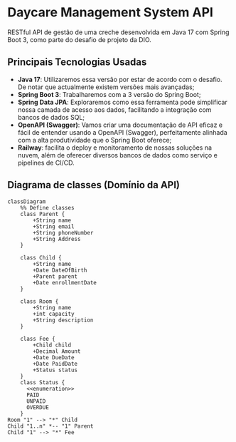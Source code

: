 # Daycare Management System API

RESTful API de gestão de uma creche desenvolvida em Java 17 com Spring Boot 3, como parte do desafio de projeto da DIO.

## Principais Tecnologias Usadas
 - **Java 17**: Utilizaremos essa versão por estar de acordo com o desafio. De notar que actualmente existem versões mais avançadas;
 - **Spring Boot 3**: Trabalharemos com a 3 versão do Spring Boot;
 - **Spring Data JPA**: Exploraremos como essa ferramenta pode simplificar nossa camada de acesso aos dados, facilitando a integração com bancos de dados SQL;
 - **OpenAPI (Swagger)**: Vamos criar uma documentação de API eficaz e fácil de entender usando a OpenAPI (Swagger), perfeitamente alinhada com a alta produtividade que o Spring Boot oferece;
 - **Railway**: facilita o deploy e monitoramento de nossas soluções na nuvem, além de oferecer diversos bancos de dados como serviço e pipelines de CI/CD.

## Diagrama de classes (Domínio da API)

```mermaid
classDiagram
    %% Define classes
    class Parent {
        +String name
        +String email
        +String phoneNumber
        +String Address
    }
    
    class Child {
        +String name
        +Date DateOfBirth
        +Parent parent
        +Date enrollmentDate
    }

    class Room {
        +String name
        +int capacity
        +String description
    }
    
    class Fee {
        +Child child
        +Decimal Amount
        +Date DueDate
        +Date PaidDate
        +Status status 
    }
    class Status {
      <<enumeration>>
      PAID
      UNPAID
      OVERDUE
    }
Room "1" --> "*" Child
Child "1..n" *-- "1" Parent
Child "1" --> "*" Fee

```
